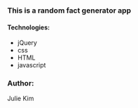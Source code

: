 ### This is a random fact generator app 

#### Technologies: 
- jQuery
- css 
- HTML 
- javascript

### Author: 
Julie Kim